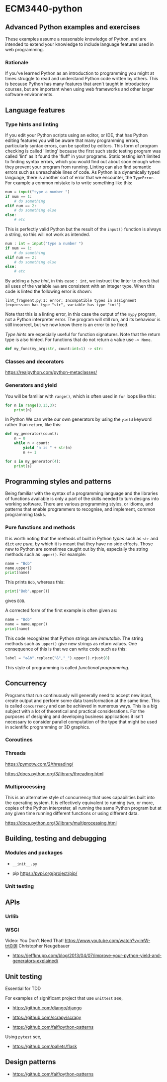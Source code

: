 # ECM3440-python

## Advanced Python examples and exercises

These examples assume a reasonable knowledge of Python, and are intended to extend your
knowledge to include language features used in web programming.

### Rationale

If you've learned Python as an introduction to programming you might at times
struggle to read and
understand Python code written by others. This is because Python has many features that aren't taught in
introductory courses, but are important when using web frameworks and other larger software
environments.

## Language features


### Type hints and linting

If you edit your Python scripts using an editor, or
IDE, that has Python editing features you will be aware that many programming errors,
particularly syntax errors, can be spotted by editors. This form of program checking is called 'linting' because the first such static testing program was called 'lint' as it found the 'fluff' in your programs.  Static testing isn't limited to finding syntax errors, which you
would find out about soon enough when they prevent your program from running. Linting can also
find semantic errors such as unreachable lines of code.  As Python is a dynamically typed language, there is another sort of error that we encounter, the `TypeError`.  For example a common mistake is to write something like this:

```python
num = input("type a number ")
if num == 1:
    # do something
elif num == 2:
    # do something else
else:
    # etc
```

This is perfectly valid Python but the result of the `input()` function is
always a string, so this will not work as intended.

```python
num : int = input("type a number ")
if num == 1:
    # do something
elif num == 2:
    # do something else
else:
    # etc
```

By adding a *type hint*, in this case `: int`, we instruct the linter to check that all uses of the variable `num` are consistent with an integer type. When this code is linted the following error is shown:

```none
lint_fragment.py:1: error: Incompatible types in assignment (expression has type "str", variable has type "int")
```
Note that this is a linting error, in this case the output of the `mypy` program, not a Python interpreter error. The program will still run, and its behaviour is still
incorrect, but we now know there is an error to be fixed.

*Type hints* are especially useful for function signatures. Note that the return type is also hinted.  For functions that do not return a value use `-> None`.

```python
def my_func(my_arg:str, count:int=1) -> str:
```

### Classes and decorators

<https://realpython.com/python-metaclasses/>

### Generators and yield

You will be familiar with `range()`, which is often used in `for` loops like this:

```python
for n in range(3,13,3):
    print(n)
```

In Python We can write our own generators by using the `yield` keyword rather than  `return`, like this:

```python
def my_generator(count):
    n = 0
    while n < count:
        yield "n is " + str(n)
        n += 1

for s in my_generator(4):
    print(s)
```

## Programming styles and patterns

Being familiar with the syntax of a programming language and the libraries of functions available is only a part of the skills needed to turn designs into
working software.  There are various programming styles, or idioms, and patterns that enable programmers to recognise, and implement, common programming tasks.

### Pure functions and methods

It is worth noting that the methods of built in Python *types* such as `str` and `dict` are *pure*, by which it is meant that they have no side effects. Those new to Python are
sometimes caught out by this, especially the string methods such as `upper()`. For example:

```python
name = "Bob"
name.upper()
print(name)
```

This prints `Bob`, whereas this:

```python
print("Bob".upper())
```
gives `BOB`.

A corrected form of the first example is often given as:

```python
name = "Bob"
name = name.upper()
print(name)
```
This code recognizes that Python strings are *immutable*. The string methods such as `upper()` give new strings as return values.  One consequence of this is that we can write code such as this:

```python
label = "a&b".replace("&","_").upper().rjust(8)
```

This style of programming is called *functional programming*.

## Concurrency

Programs that run continuously will generally need to accept new input, create output and perform some data transformation at the same time. This is called `concurrency` and can be achieved in numerous ways. This is a big subject with a lot of
theoretical and practical considerations.  For the purposes of designing and
developing business applications it isn't necessary to consider parallel computation of the type that might be used in scientific programming or 3D graphics.

### Coroutines

### Threads

<https://pymotw.com/2/threading/>

<https://docs.python.org/3/library/threading.html>

### Multiprocessing

This is an alternative style of concurrency that uses capabilities built into the operating system.  It is effectively equivalent to running two, or more, copies of the Python interpreter, all running the same Python program but at any given time running different functions or using different data.

<https://docs.python.org/3/library/multiprocessing.html>

## Building, testing and debugging

### Modules and packages

* ```__init__.py```

* pip
<https://pypi.org/project/pip/>


### Unit testing

## APIs

### Urllib

### WSGI


Video: You Don't Need That! <https://www.youtube.com/watch?v=imW-trt0i9I> Christopher Neugebauer



* <https://jeffknupp.com/blog/2013/04/07/improve-your-python-yield-and-generators-explained/>


## Unit testing

Essential for TDD

For examples of significant project that use ```unittest``` see,

* <https://github.com/django/django>

* <https://github.com/scrapy/scrapy>

* <https://github.com/faif/python-patterns>

Using ```pytest``` see,

* <https://github.com/pallets/flask>

## Design patterns

* <https://github.com/faif/python-patterns>